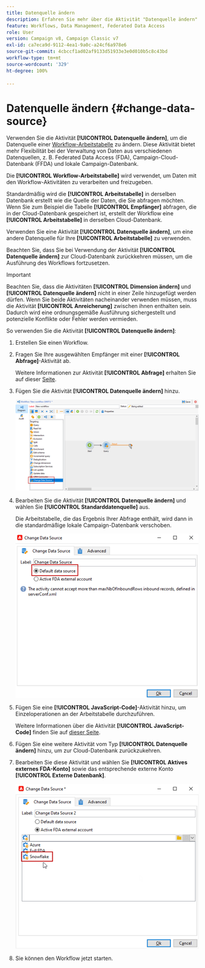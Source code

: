 ```yaml
---
title: Datenquelle ändern
description: Erfahren Sie mehr über die Aktivität "Datenquelle ändern".
feature: Workflows, Data Management, Federated Data Access
role: User
version: Campaign v8, Campaign Classic v7
exl-id: ca7eca9d-9112-4ea1-9a0c-a24cf6a978e6
source-git-commit: 4cbccf1ad02af9133d51933e3e0d010b5c8c43bd
workflow-type: tm+mt
source-wordcount: '329'
ht-degree: 100%

---
```


# Datenquelle ändern {#change-data-source}

Verwenden Sie die Aktivität **[!UICONTROL Datenquelle ändern]**, um die Datenquelle einer [Workflow-Arbeitstabelle](use-workflow-data.md#workflow-temporary-work-table) zu ändern. Diese Aktivität bietet mehr Flexibilität bei der Verwaltung von Daten aus verschiedenen Datenquellen, z. B. Federated Data Access (FDA), Campaign-Cloud-Datenbank (FFDA) und lokale Campaign-Datenbank.

Die **[!UICONTROL Workflow-Arbeitstabelle]** wird verwendet, um Daten mit den Workflow-Aktivitäten zu verarbeiten und freizugeben.

Standardmäßig wird die **[!UICONTROL Arbeitstabelle]** in derselben Datenbank erstellt wie die Quelle der Daten, die Sie abfragen möchten.
Wenn Sie zum Beispiel die Tabelle **[!UICONTROL Empfänger]** abfragen, die in der Cloud-Datenbank gespeichert ist, erstellt der Workflow eine **[!UICONTROL Arbeitstabelle]** in derselben Cloud-Datenbank.

Verwenden Sie eine Aktivität **[!UICONTROL Datenquelle ändern]**, um eine andere Datenquelle für Ihre **[!UICONTROL Arbeitstabelle]** zu verwenden.

Beachten Sie, dass Sie bei Verwendung der Aktivität **[!UICONTROL Datenquelle ändern]** zur Cloud-Datenbank zurückkehren müssen, um die Ausführung des Workflows fortzusetzen.

>[!IMPORTANT]
>
>Beachten Sie, dass die Aktivitäten **[!UICONTROL Dimension ändern]** und **[!UICONTROL Datenquelle ändern]** nicht in einer Zeile hinzugefügt werden dürfen. Wenn Sie beide Aktivitäten nacheinander verwenden müssen, muss die Aktivität **[!UICONTROL Anreicherung]** zwischen ihnen enthalten sein. Dadurch wird eine ordnungsgemäße Ausführung sichergestellt und potenzielle Konflikte oder Fehler werden vermieden.

So verwenden Sie die Aktivität **[!UICONTROL Datenquelle ändern]**:

1. Erstellen Sie einen Workflow.

1. Fragen Sie Ihre ausgewählten Empfänger mit einer **[!UICONTROL Abfrage]**-Aktivität ab.

   Weitere Informationen zur Aktivität **[!UICONTROL Abfrage]** erhalten Sie auf dieser [Seite](query.md#create-a-query).

1. Fügen Sie die Aktivität **[!UICONTROL Datenquelle ändern]** hinzu.

   ![](assets/change-data-source.png)

1. Bearbeiten Sie die Aktivität **[!UICONTROL Datenquelle ändern]** und wählen Sie **[!UICONTROL Standarddatenquelle]** aus.

   Die Arbeitstabelle, die das Ergebnis Ihrer Abfrage enthält, wird dann in die standardmäßige lokale Campaign-Datenbank verschoben.

   ![](assets/change-data-source_2.png)

1. Fügen Sie eine **[!UICONTROL JavaScript-Code]**-Aktivität hinzu, um Einzeloperationen an der Arbeitstabelle durchzuführen.

   Weitere Informationen über die Aktivität **[!UICONTROL JavaScript-Code]** finden Sie auf [dieser Seite](sql-code-and-javascript-code.md#javascript-code).

1. Fügen Sie eine weitere Aktivität vom Typ **[!UICONTROL Datenquelle ändern]** hinzu, um zur Cloud-Datenbank zurückzukehren.

1. Bearbeiten Sie diese Aktivität und wählen Sie **[!UICONTROL Aktives externes FDA-Konto]** sowie das entsprechende externe Konto **[!UICONTROL Externe Datenbank]**.

   ![](assets/change-data-source_3.png)

1. Sie können den Workflow jetzt starten.
